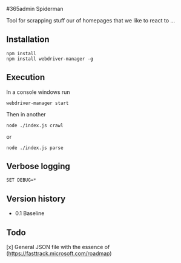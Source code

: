 #365admin Spiderman

Tool for scrapping stuff our of homepages that we like to react to ...

## Installation

    npm install 
    npm install webdriver-manager -g

## Execution

In a console windows run 

    webdriver-manager start

Then in another

    node ./index.js crawl

or

    node ./index.js parse


## Verbose logging

    SET DEBUG=*

## Version history

- 0.1 Baseline

## Todo

[x] General JSON file with the essence of (https://fasttrack.microsoft.com/roadmap)



